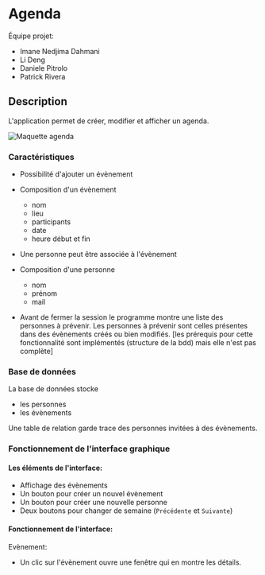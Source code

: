 # Agenda

Équipe projet:

* Imane Nedjima Dahmani
* Li Deng
* Daniele Pitrolo
* Patrick Rivera

## Description

L'application permet de créer, modifier et afficher un agenda.

![Maquette agenda](agenda.png)

### Caractéristiques

* Possibilité d'ajouter un évènement
* Composition d'un évènement
   * nom
   * lieu
   * participants
   * date
   * heure début et fin

* Une personne peut être associée à l'évènement
* Composition d'une personne
	* nom
	* prénom
	* mail
 * Avant de fermer la session le programme montre une liste des personnes à prévenir. Les personnes à prévenir sont celles présentes dans des évènements créés ou bien modifiés. [les prérequis pour cette fonctionnalité sont implémentés (structure de la bdd) mais elle n'est pas complète]

### Base de données

La base de données stocke

* les personnes
* les évènements

Une table de relation garde trace des personnes invitées à des évènements.

### Fonctionnement de l'interface graphique

#### Les éléments de l'interface:

* Affichage des évènements
* Un bouton pour créer un nouvel évènement
* Un bouton pour créer une nouvelle personne
* Deux boutons pour changer de semaine (`Précédente` et `Suivante`)

#### Fonctionnement de l'interface:

Evènement:

* Un clic sur l'évènement ouvre une fenêtre qui en montre les détails.
